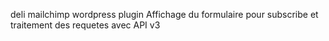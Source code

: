 deli mailchimp wordpress plugin 
Affichage du formulaire pour subscribe et traitement des requetes avec API v3 
